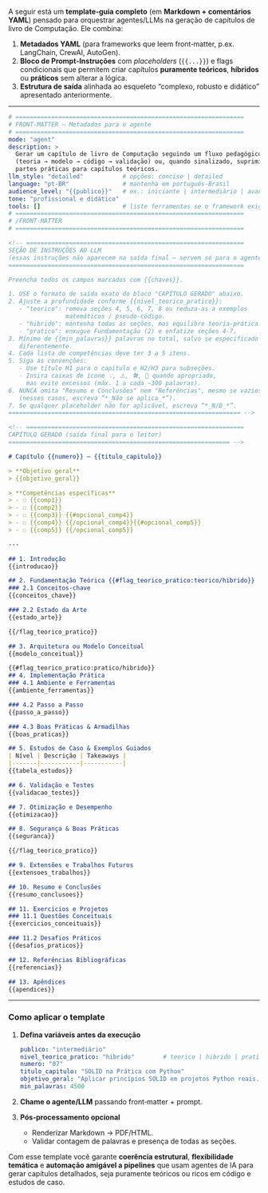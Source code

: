 A seguir está um **template‑guia completo** (em **Markdown + comentários YAML**) pensado para orquestrar agentes/LLMs na geração de capítulos de livro de Computação.
Ele combina:

1. **Metadados YAML** (para frameworks que leem front‑matter, p.ex. LangChain, CrewAI, AutoGen).
2. **Bloco de Prompt‑Instruções** com *placeholders* (`{{...}}`) e flags condicionais que permitem criar capítulos **puramente teóricos**, **híbridos** ou **práticos** sem alterar a lógica.
3. **Estrutura de saída** alinhada ao esqueleto “complexo, robusto e didático” apresentado anteriormente.

---

```yaml
# ================================================================
# FRONT‑MATTER – Metadados para o agente
# ================================================================
mode: "agent"
description: >
  Gerar um capítulo de livro de Computação seguindo um fluxo pedagógico
  (teoria → modelo → código → validação) ou, quando sinalizado, suprimir
  partes práticas para capítulos teóricos.
llm_style: "detailed"           # opções: concise | detailed
language: "pt-BR"               # mantenha em português‑Brasil
audience_level: "{{publico}}"   # ex.: iniciante | intermediário | avançado
tone: "profissional e didático"
tools: []                       # liste ferramentas se o framework exigir
# ================================================================
# /FRONT‑MATTER
# ================================================================
```

```markdown
<!-- =============================================================
SEÇÃO DE INSTRUÇÕES AO LLM
(essas instruções não aparecem na saída final – servem só para o agente)
==================================================================

Preencha todos os campos marcados com {{chaves}}.

1. USE o formato de saída exato do bloco "CAPÍTULO GERADO" abaixo.
2. Ajuste a profundidade conforme {{nivel_teorico_pratico}}:
   - "teorico": remova seções 4, 5, 6, 7, 8 ou reduza‑as a exemplos
                matemáticos / pseudo‑código.
   - "hibrido": mantenha todas as seções, mas equilibre teoria‑prática.
   - "pratico": enxugue Fundamentação (2) e enfatize seções 4‑7.
3. Mínimo de {{min_palavras}} palavras no total, salvo se especificado
   diferentemente.
4. Cada lista de competências deve ter 3 a 5 itens.
5. Siga as convenções:
   - Use título H1 para o capítulo e H2/H3 para subseções.
   - Insira caixas de ícone 💡, ⚠️, 🛠️, 🔎 quando apropriado,
     mas evite excessos (máx. 1 a cada ~300 palavras).
6. NUNCA omita "Resumo e Conclusões" nem "Referências", mesmo se vazios
   (nesses casos, escreva “*_Não se aplica_*”).
7. Se qualquer placeholder não for aplicável, escreva “*_N/D_*”.
================================================================= -->
```

```markdown
<!-- =============================================================
CAPÍTULO GERADO (saída final para o leitor)
============================================================== -->

# Capítulo {{numero}} – {{titulo_capitulo}}

> **Objetivo geral**  
> {{objetivo_geral}}

> **Competências específicas**  
> - ☐ {{comp1}}  
> - ☐ {{comp2}}  
> - ☐ {{comp3}} {{#opcional_comp4}}  
> - ☐ {{comp4}} {{/opcional_comp4}}{{#opcional_comp5}}  
> - ☐ {{comp5}} {{/opcional_comp5}}

---

## 1. Introdução
{{introducao}}

## 2. Fundamentação Teórica {{#flag_teorico_pratico:teorico/hibrido}}
### 2.1 Conceitos‑chave  
{{conceitos_chave}}

### 2.2 Estado da Arte  
{{estado_arte}}

{{/flag_teorico_pratico}}

## 3. Arquitetura ou Modelo Conceitual
{{modelo_conceitual}}

{{#flag_teorico_pratico:pratico/hibrido}}
## 4. Implementação Prática
### 4.1 Ambiente e Ferramentas  
{{ambiente_ferramentas}}

### 4.2 Passo a Passo  
{{passo_a_passo}}

### 4.3 Boas Práticas & Armadilhas  
{{boas_praticas}}

## 5. Estudos de Caso & Exemplos Guiados
| Nível | Descrição | Takeaways |
|-------|-----------|-----------|
{{tabela_estudos}}

## 6. Validação e Testes
{{validacao_testes}}

## 7. Otimização e Desempenho
{{otimizacao}}

## 8. Segurança & Boas Práticas
{{seguranca}}

{{/flag_teorico_pratico}}

## 9. Extensões e Trabalhos Futuros
{{extensoes_trabalhos}}

## 10. Resumo e Conclusões
{{resumo_conclusoes}}

## 11. Exercícios e Projetos
### 11.1 Questões Conceituais
{{exercicios_conceituais}}

### 11.2 Desafios Práticos
{{desafios_praticos}}

## 12. Referências Bibliográficas
{{referencias}}

## 13. Apêndices
{{apendices}}
```

---

### Como aplicar o template

1. **Defina variáveis antes da execução**

   ```yaml
   publico: "intermediário"
   nivel_teorico_pratico: "hibrido"        # teorico | hibrido | pratico
   numero: "07"
   titulo_capitulo: "SOLID na Prática com Python"
   objetivo_geral: "Aplicar princípios SOLID em projetos Python reais..."
   min_palavras: 4500
   ```
2. **Chame o agente/LLM** passando front‑matter + prompt.
3. **Pós‑processamento opcional**

   * Renderizar Markdown → PDF/HTML.
   * Validar contagem de palavras e presença de todas as seções.

Com esse template você garante **coerência estrutural**, **flexibilidade temática** e **automação amigável a pipelines** que usam agentes de IA para gerar capítulos detalhados, seja puramente teóricos ou ricos em código e estudos de caso.
